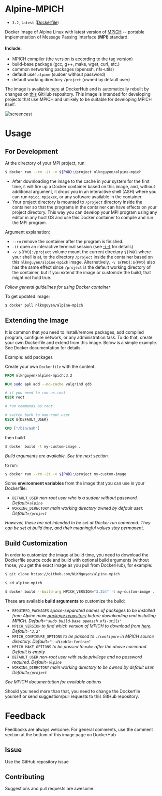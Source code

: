 # Alpine-MPICH
* `3.2`, `latest` ([Dockerfile](https://github.com/NLKNguyen/alpine-mpich/blob/master/Dockerfile))

Docker image of Alpine Linux with latest version of [MPICH](http://www.mpich.org/) -- portable implementation of Message Passing Interface (**MPI**) standard.

#### Include:  
  * MPICH compiler (the version is according to the tag version)
  * build-base package (gcc, g++, make, wget, curl, etc.)
  * common networking packages (openssh, nfs-utils)
  * default user `alpine` (sudoer without password)
  * default working directory `/project` (owned by default user)

The image is available [here](https://hub.docker.com/r/nlknguyen/alpine-mpich/) at DockerHub and is automatically rebuilt by changes on [this](https://github.com/NLKNguyen/alpine-mpich) GitHub repository. This image is intended for developing projects that use MPICH and unlikely to be suitable for developing MPICH itself.

![screencast](https://cloud.githubusercontent.com/assets/4667129/17387984/7b4f024e-59ad-11e6-8146-f730345d6d6f.gif)

# Usage

## For Development

At the directory of your MPI project, run:

```sh
$ docker run --rm -it -v ${PWD}:/project nlknguyen/alpine-mpich
```

- After downloading the image to the cache in your system for the first time, it will fire up a Docker container based on this image, and, without additional argument, it drops you in an interactive shell (ASH) where you can run `mpicc`, `mpiexec`, or any software available in the container.
- Your project directory is mounted to `/project` directory inside the container so that the programs in the container can have effects on your project directory. This way you can develop your MPI program using any editor in any host OS and use this Docker container to compile and run the MPI program.

Argument explanation:
* `--rm` remove the container after the program is finished.
* `-it` open an interactive terminal session (see [-i -t](https://docs.docker.com/engine/reference/run/) for details)
* `-v ${PWD}:/project` volume mount the current directory `${PWD}` where your shell is at, to the directory `/project` inside the container based on this `nlknguyen/alpine-mpich` image. Alternatively, `-v ${PWD}:${PWD}` also has the same effect since `/project` is the default working directory of the container, but if you extend the image or customize the build, that might not hold true.

*Follow general guidelines for using Docker container*

To get updated image:

```sh
$ docker pull nlknguyen/alpine-mpich
```

## Extending the Image
It is common that you need to install/remove packages, add compiled program, configure network, or any administration task. To do that, create your own Dockerfile and extend from this image. Below is a simple example. See Docker documentation for details.


Example: add packages

Create your own `Dockerfile` with the content:

```Dockerfile
FROM nlknguyen/alpine-mpich:3.2

RUN sudo apk add --no-cache valgrind gdb

# if you need to run as root
USER root

# run commands as root

# switch back to non-root user
USER ${DEFAULT_USER}

CMD ["/bin/ash"]
```

then build

```sh
$ docker build -t my-custom-image .
```

*Build arguments are available. See the next section.*

to run:

```sh
$ docker run --rm -it -v ${PWD}:/project my-custom-image
```

Some **environment variables** from the image that you can use in your Dockerfile:
- `DEFAULT_USER` *non-root user who is a sudoer without password. Default=`alpine`*
- `WORKING_DIRECTORY` *main working directory owned by default user. Default=`/project`*

*However, these are not intended to be set at Docker run command. They can be set at build time, and their meaningful values stay permanent.*

## Build Customization

In order to customize the image at build time, you need to download the Dockerfile source code and build with optional build arguments (without those, you get the exact image as you pull from DockerHub), for example:

```sh
$ git clone https://github.com/NLKNguyen/alpine-mpich

$ cd alpine-mpich

$ docker build --build-arg MPICH_VERSION="3.2b4" -t my-custom-image .
```

These are available **build arguments** to customize the build:
- `REQUIRED_PACKAGES` *space-separated names of packages to be installed from Alpine main [package repository](http://pkgs.alpinelinux.org/packages) before downloading and installing MPICH. Default=`"sudo build-base openssh nfs-utils"`*
- `MPICH_VERSION` *to find which version of MPICH to download from [here](http://www.mpich.org/static/downloads/). Default=`"3.2"`*
- `MPICH_CONFIGURE_OPTIONS` *to be passed to `./configure` in MPICH source directory. Default=`"--disable-fortran"`*
- `MPICH_MAKE_OPTIONS` *to be passed to `make` after the above command. Default is empty*
- `DEFAULT_USER` *non-root user with sudo privilege and no password required. Default=`alpine`*
- `WORKING_DIRECTORY` *main working directory to be owned by default user. Default=`/project`*

*See MPICH documentation for available options*

Should you need more than that, you need to change the Dockerfile yourself or send suggestion/pull requests to this GitHub repository.

# Feedback

Feedbacks are always welcome. For general comments, use the comment section at the bottom of this image page on DockerHub

## Issue

Use the GitHub repository issue

## Contributing

Suggestions and pull requests are awesome.

